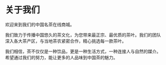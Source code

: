 # 关于我们

欢迎来到我们的中国名茶在线商城。

我们致力于传播中国悠久的茶文化，为您带来最正宗、最优质的茶叶。我们的团队深入各大茶产区，与当地茶农紧密合作，精心挑选每一款茶叶。

我们相信，茶不仅仅是一种饮品，更是一种生活方式，一种连接人与自然的媒介。希望通过我们的努力，能让更多的人品味到中国茶的魅力。
